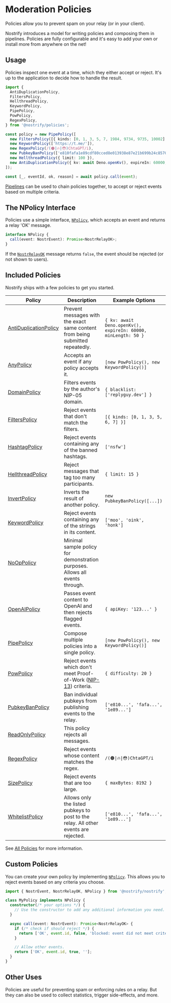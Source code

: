 # Moderation Policies

Policies allow you to prevent spam on your relay (or in your client).

Nostrify introduces a model for writing policies and composing them in pipelines. Policies are fully configurable and it's easy to add your own or install more from anywhere on the net!

## Usage

Policies inspect one event at a time, which they either accept or reject.
It's up to the application to decide how to handle the result.

```ts
import {
  AntiDuplicationPolicy,
  FiltersPolicy,
  HellthreadPolicy,
  KeywordPolicy,
  PipePolicy,
  PowPolicy,
  RegexPolicy,
} from '@nostrify/policies';

const policy = new PipePolicy([
  new FiltersPolicy([{ kinds: [0, 1, 3, 5, 7, 1984, 9734, 9735, 10002] }]),
  new KeywordPolicy(['https://t.me/']),
  new RegexPolicy(/(🟠|🔥|😳)ChtaGPT/i),
  new PubkeyBanPolicy(['e810fafa1e89cdf80cced8e013938e87e21b699b24c8570537be92aec4b12c18']),
  new HellthreadPolicy({ limit: 100 }),
  new AntiDuplicationPolicy({ kv: await Deno.openKv(), expireIn: 60000, minLength: 50 }),
]);

const [_, eventId, ok, reason] = await policy.call(event);
```

[Pipelines](/policy/pipe) can be used to chain policies together, to accept or reject events based on multiple criteria.

## The NPolicy Interface

Policies use a simple interface, [`NPolicy`](https://jsr.io/@nostrify/types/doc/~/NPolicy), which accepts an event and returns a relay 'OK' message.

```ts
interface NPolicy {
  call(event: NostrEvent): Promise<NostrRelayOK>;
}
```

If the [`NostrRelayOK`](https://jsr.io/@nostrify/types/doc/~/NostrRelayOK) message returns `false`, the event should be rejected (or not shown to users).

## Included Policies

Nostrify ships with a few policies to get you started.

| Policy                                                     | Description                                                                                                                 | Example Options                                               |
| ---------------------------------------------------------- | --------------------------------------------------------------------------------------------------------------------------- | ------------------------------------------------------------- |
| [AntiDuplicationPolicy](/policy/all#antiduplicationpolicy) | Prevent messages with the exact same content from being submitted repeatedly.                                               | `{ kv: await Deno.openKv(), expireIn: 60000, minLength: 50 }` |
| [AnyPolicy](/policy/all#anypolicy)                         | Accepts an event if any policy accepts it.                                                                                  | `[new PowPolicy(), new KeywordPolicy()]`                      |
| [DomainPolicy](/policy/all#domainpolicy)                   | Filters events by the author's NIP-05 domain.                                                                               | `{ blacklist: ['replyguy.dev'] }`                             |
| [FiltersPolicy](/policy/all#filterspolicy)                 | Reject events that don't match the filters.                                                                                 | `[{ kinds: [0, 1, 3, 5, 6, 7] }]`                             |
| [HashtagPolicy](/policy/all#hashtagpolicy)                 | Reject events containing any of the banned hashtags.                                                                        | `['nsfw']`                                                    |
| [HellthreadPolicy](/policy/all#hellthreadpolicy)           | Reject messages that tag too many participants.                                                                             | `{ limit: 15 }`                                               |
| [InvertPolicy](/policy/all#invertpolicy)                   | Inverts the result of another policy.                                                                                       | `new PubkeyBanPolicy([...])`                                  |
| [KeywordPolicy](/policy/all#keywordpolicy)                 | Reject events containing any of the strings in its content.                                                                 | `['moo', 'oink', 'honk']`                                     |
| [NoOpPolicy](/policy/all#nooppolicy)                       | Minimal sample policy for demonstration purposes. Allows all events through.                                                |                                                               |
| [OpenAIPolicy](/policy/all#openaipolicy)                   | Passes event content to OpenAI and then rejects flagged events.                                                             | `{ apiKey: '123...' }`                                        |
| [PipePolicy](/policy/all#pipepolicy)                       | Compose multiple policies into a single policy.                                                                             | `[new PowPolicy(), new KeywordPolicy()]`                      |
| [PowPolicy](/policy/all#powpolicy)                         | Reject events which don't meet Proof-of-Work ([NIP-13](https://github.com/nostr-protocol/nips/blob/master/13.md)) criteria. | `{ difficulty: 20 }`                                          |
| [PubkeyBanPolicy](/policy/all#pubkeybanpolicy)             | Ban individual pubkeys from publishing events to the relay.                                                                 | `['e810...', 'fafa...', '1e89...']`                           |
| [ReadOnlyPolicy](/policy/all#readonlypolicy)               | This policy rejects all messages.                                                                                           |                                                               |
| [RegexPolicy](/policy/all#regexpolicy)                     | Reject events whose content matches the regex.                                                                              | `/(🟠\|🔥\|😳)ChtaGPT/i`                                      |
| [SizePolicy](/policy/all#sizepolicy)                       | Reject events that are too large.                                                                                           | `{ maxBytes: 8192 }`                                          |
| [WhitelistPolicy](/policy/all#whitelistpolicy)             | Allows only the listed pubkeys to post to the relay. All other events are rejected.                                         | `['e810...', 'fafa...', '1e89...']`                           |

See [All Policies](/policy/all) for more information.

## Custom Policies

You can create your own policy by implementing [`NPolicy`](https://jsr.io/@nostrify/types/doc/~/NPolicy). This allows you to reject events based on any criteria you choose.

```ts
import { NostrEvent, NostrRelayOK, NPolicy } from '@nostrify/nostrify';

class MyPolicy implements NPolicy {
  constructor(/* your options */) {
    // Use the constructor to add any additional information you need.
  }

  async call(event: NostrEvent): Promise<NostrRelayOK> {
    if (/* check if should reject */) {
      return ['OK', event.id, false, 'blocked: event did not meet criteria'];
    }

    // Allow other events.
    return ['OK', event.id, true, ''];
  }
}
```

## Other Uses

Policies are useful for preventing spam or enforcing rules on a relay. But they can also be used to collect statistics, trigger side-effects, and more.

